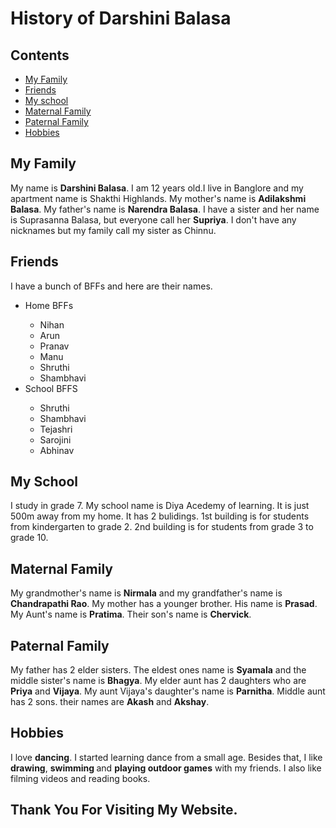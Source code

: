 <!DOCTYPE html>
<html>
      
  <h1>History of Darshini Balasa</h1>
  <h2>Contents</h2>
  <ul>
    <li><a href="#my-family">My Family</a></li>
    <li><a href="#friends">Friends</a></li>
    <li><a href="#my-school"> My school</a></li>
    <li><a href="#maternal-family"> Maternal Family</a></li>
    <li><a href="#paternal-family">Paternal Family</a></li>
    <li><a href="#hobbies"> Hobbies</a></li>
    </ul>
  <h2 id="my-family" >My Family</h2>
  <p>
  My name is <strong>Darshini Balasa</strong>. I am 12 years old.I live in  Banglore and my apartment name is Shakthi Highlands. My mother's name is <strong>Adilakshmi Balasa</strong>. My father's name is <strong>Narendra Balasa</strong>. I have a sister and her name is Suprasanna Balasa, but everyone call her <strong>Supriya</strong>. I don't have any nicknames but my family call my sister as Chinnu.</p>
  
  <h2 id="friends" class="f">Friends</h2>
 <p> I have a bunch of BFFs and here are their names.</p>
  <ul>
  <li>Home BFFs</li>
    <ul>
      <li>Nihan</li>
      <li>Arun
      <li>Pranav
      <li>Manu
      <li>Shruthi
      <li>Shambhavi
  </ul>
  <li>School BFFS</li>
  <ul>
    <li>Shruthi</li>
    <li>Shambhavi</li>
    <li>Tejashri</li>
    <li>Sarojini</li>
    <li>Abhinav</li>
  </ul>
  </ul>
  <h2 id="my-school" >My School</h2>
  <p>
  I study in grade 7. My school name is Diya Acedemy of learning. It is just 500m away from my home. It has 2 bulidings. 1st building is for students from kindergarten to grade 2. 2nd building is for students from grade 3 to grade 10. </p>
  
  <h2 id="maternal-family" >Maternal Family</h2>
  <p>My grandmother's name is <strong>Nirmala</strong> and my grandfather's name is <strong>Chandrapathi Rao</strong>. My mother has a younger brother. His name is <strong>Prasad</strong>. My Aunt's name is <strong>Pratima</strong>. Their son's name is <strong>Chervick</strong>.</p>
  
  <h2 id="paternal-family" >Paternal Family</h2>
  
  <p> My father has 2 elder sisters. The eldest ones name is <strong>Syamala</strong> and the middle sister's name is <strong>Bhagya</strong>. My elder aunt has 2 daughters who are <strong>Priya</strong> and <strong>Vijaya</strong>. My aunt Vijaya's daughter's name is <strong>Parnitha</strong>. Middle aunt has 2 sons. their names are <strong>Akash</strong> and <strong>Akshay</strong>.</p>
  
  <h2 id="hobbies" >Hobbies</h2>
  
  <p>
      I love <strong>dancing</strong>. I started learning dance from a small age. Besides that, I like <strong>drawing</strong>, <strong>swimming </strong>and <strong>playing outdoor games</strong> with my friends. I also like filming videos and reading books.
  </p>
  <h2>Thank You For Visiting My Website.</h2>
  
  </html>
  

  

